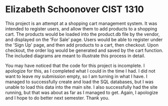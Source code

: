 # Elizabeth Schoonover CIST 1310

This project is an attempt at a shopping cart management system. It was intended to register users, and allow 
them to add products to a shopping cart. The products would be loaded into the product.db file by the vendor,
and displayed on the 'For Sale' page. Users would be able to register under the 'Sign Up' page, and then add products
to a cart, then checkout. Upon checkout, the order log would be generated and saved by the cart function. The included
diagrams are meant to illustrate this process in detail.

You may have noticed that the code for this project is incomplete. I apologize for this, as I completed what I could
in the time I had. I did not want to leave my submission empty, so I am turning in what I have. I managed to successfully
create and load the SQL databases, but I was unable to load this data into the main site. I also successfully had the site
running, but that was about as far as I managed to get. Again, I apologize and I hope to do better next semester.
Thank you.
